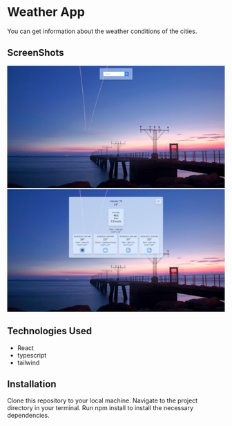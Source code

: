 # Weather App

You can get information about the weather conditions of the cities.

## ScreenShots

![Search city](<Create Next App - Google Chrome 28.06.2023 23_06_46.png>)
![city's weather information](<Create Next App - Google Chrome 28.06.2023 23_08_24.png>)

## Technologies Used

- React
- typescript
- tailwind

## Installation

Clone this repository to your local machine. Navigate to the project directory in your terminal. Run npm install to install the necessary dependencies.
